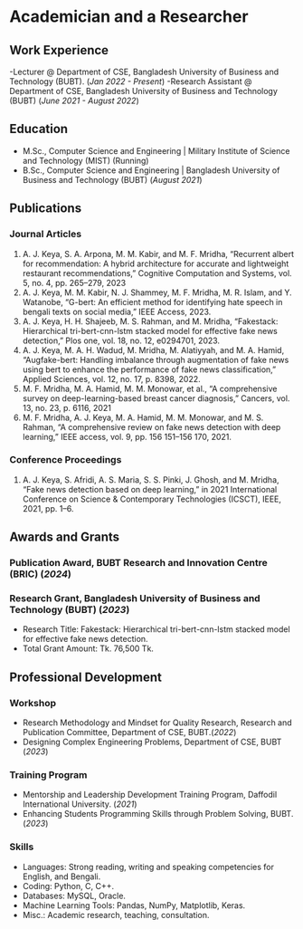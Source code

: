 # Academician and a Researcher

## Work Experience

-Lecturer  @ Department of CSE, Bangladesh University of Business and Technology (BUBT). (_Jan 2022 - Present_)
-Research Assistant  @ Department of CSE, Bangladesh University of Business and Technology (BUBT) (_June 2021 - August 2022_)

## Education
- M.Sc., Computer Science and Engineering |  Military Institute of Science and Technology (MIST) (Running)						     	
- B.Sc., Computer Science and Engineering	| Bangladesh University of Business and Technology (BUBT) (_August 2021_)

## Publications
### Journal Articles
1. A. J. Keya, S. A. Arpona, M. M. Kabir, and M. F. Mridha, “Recurrent albert for recommendation: A
hybrid architecture for accurate and lightweight restaurant recommendations,” Cognitive Computation
and Systems, vol. 5, no. 4, pp. 265–279, 2023
2. A. J. Keya, M. M. Kabir, N. J. Shammey, M. F. Mridha, M. R. Islam, and Y. Watanobe, “G-bert: An
efficient method for identifying hate speech in bengali texts on social media,” IEEE Access, 2023.
3. A. J. Keya, H. H. Shajeeb, M. S. Rahman, and M. Mridha, “Fakestack: Hierarchical tri-bert-cnn-lstm
stacked model for effective fake news detection,” Plos one, vol. 18, no. 12, e0294701, 2023.
4. A. J. Keya, M. A. H. Wadud, M. Mridha, M. Alatiyyah, and M. A. Hamid, “Augfake-bert: Handling
imbalance through augmentation of fake news using bert to enhance the performance of fake news
classification,” Applied Sciences, vol. 12, no. 17, p. 8398, 2022.
5. M. F. Mridha, M. A. Hamid, M. M. Monowar, et al., “A comprehensive survey on deep-learning-based
breast cancer diagnosis,” Cancers, vol. 13, no. 23, p. 6116, 2021
6. M. F. Mridha, A. J. Keya, M. A. Hamid, M. M. Monowar, and M. S. Rahman, “A comprehensive review
on fake news detection with deep learning,” IEEE access, vol. 9, pp. 156 151–156 170, 2021.

### Conference Proceedings
1. A. J. Keya, S. Afridi, A. S. Maria, S. S. Pinki, J. Ghosh, and M. Mridha, “Fake news detection based on
deep learning,” in 2021 International Conference on Science & Contemporary Technologies (ICSCT), IEEE,
2021, pp. 1–6.

## Awards and Grants
### Publication Award, BUBT Research and Innovation Centre (BRIC) (_2024_)
### Research Grant, Bangladesh University of Business and Technology (BUBT) (_2023_)
- Research Title: Fakestack: Hierarchical tri-bert-cnn-lstm stacked model for effective fake news
  detection.
- Total Grant Amount: Tk. 76,500 Tk. 
   

## Professional Development
### Workshop
- Research Methodology and Mindset for Quality Research, Research and Publication Committee, Department of CSE, BUBT.(_2022_)
- Designing Complex Engineering Problems, Department of CSE, BUBT (_2023_)

### Training Program
- Mentorship and Leadership Development Training Program, Daffodil International University. (_2021_)
- Enhancing Students Programming Skills through Problem Solving, BUBT. (_2023_)

### Skills
- Languages: Strong reading, writing and speaking competencies for English, and Bengali.
- Coding: Python, C, C++.
- Databases: MySQL, Oracle.
- Machine Learning Tools: Pandas, NumPy, Matplotlib, Keras.
- Misc.: Academic research, teaching, consultation.



